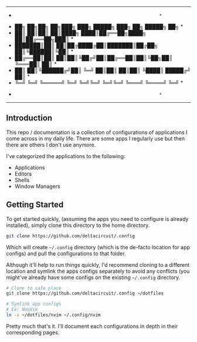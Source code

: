 **************************************************************
*                                                            *
* ██╗  ██╗██╗   ██╗███╗   ███╗ █████╗ ███╗   ██╗ █████╗  ██╗ *
* ██║  ██║██║   ██║████╗ ████║██╔══██╗████╗  ██║██╔══██╗███║ *
* ███████║██║   ██║██╔████╔██║███████║██╔██╗ ██║╚██████║╚██║ *
* ██╔══██║██║   ██║██║╚██╔╝██║██╔══██║██║╚██╗██║ ╚═══██║ ██║ *
* ██║  ██║╚██████╔╝██║ ╚═╝ ██║██║  ██║██║ ╚████║ █████╔╝ ██║ *
* ╚═╝  ╚═╝ ╚═════╝ ╚═╝     ╚═╝╚═╝  ╚═╝╚═╝  ╚═══╝ ╚════╝  ╚═╝ *
*                                                            *
**************************************************************

## Introduction  

This repo / documentation is a collection of configurations of applications I come across in my daily life. There are some apps I regularly use but then there are others I don't use anymore. 

I've categorized the applications to the following:
- Applications  
- Editors  
- Shells  
- Window Managers  

## Getting Started  

To get started quickly, (assuming the apps you need to configure is already installed), simply clone this directory to the home directory.  

```bash  
git clone https://github.com/deltacircuit/.config  
```

Which will create `~/.config` directory (which is the de-facto location for app configs) and pull the configurations to that folder. 

Although it'll help to run things quickly, I'd recommend cloning to a different location and symlink the apps configs separately to avoid any conflicts (you might've already have some configs on the existing `~/.config` directory.  

```bash  
# Clone to safe place  
git clone https://github.com/deltacircuit/.config ~/dotfiles  

# Symlink app configs  
# Ex: NeoVim  
ln -s ~/dotfiles/nvim ~/.config/nvim
```

Pretty much that's it. I'll document each configurations in depth in their corresponding pages.  

